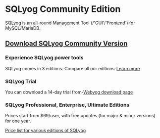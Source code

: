 # SQLyog Community Edition

SQLyog is an all-round Management Tool (/'GUI'/'Frontend') for MySQL/MariaDB.

## [Download SQLyog Community Version](https://github.com/webyog/sqlyog-community/wiki/Downloads)

### Experience SQLyog power tools
SQLyog comes in 3 editions. Compare all our editions-[Learn more](https://www.webyog.com/product/sqlyogFeatureListExpanded/)

### SQLyog Trial
You can download a 14-day trial from-[Webyog download page](https://www.webyog.com/product/downloads/)

### SQLyog Professional, Enterprise, Ultimate Editions
Prices start from $69/user, with free updates (for major & minor versions) for one year.

[Price list for various editions of SQLyog](https://www.webyog.com/shop/)
